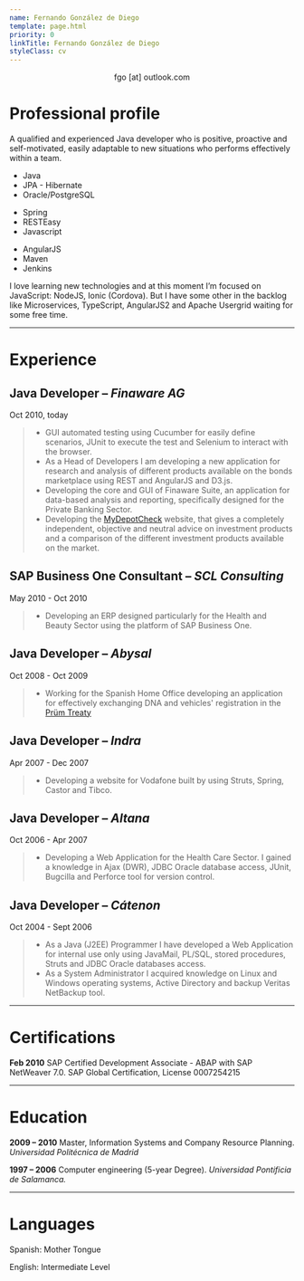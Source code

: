```yaml
---
name: Fernando González de Diego
template: page.html
priority: 0
linkTitle: Fernando González de Diego
styleClass: cv
---
```


<p style="text-align: center">fgo [at] outlook.com </p>

# Professional profile

A qualified and experienced Java developer who is positive, proactive and self-motivated, easily adaptable to new situations who performs effectively within a team.

<div class="container">
   <div class="column-left">
   <ul>
     <li>Java</li>
     <li>JPA - Hibernate</li>
     <li>Oracle/PostgreSQL</li>
   </ul>
   </div>
   <div class="column-center">
   <ul>
     <li>Spring</li>
     <li>RESTEasy</li>
     <li>Javascript</li>
   </ul>
   </div>
   <div class="column-right">
   <ul>
     <li>AngularJS</li>
     <li>Maven</li>
     <li>Jenkins</li>
   </ul>
   </div>
</div>

I love learning new technologies and at this moment I’m focused on JavaScript: NodeJS, Ionic (Cordova). But I have some other in the backlog like Microservices, TypeScript, AngularJS2 and Apache Usergrid waiting for some free time.

---
# Experience

## Java Developer – _Finaware AG_

Oct 2010, today

 > * GUI automated testing using Cucumber for easily define scenarios, JUnit to execute the test and Selenium to interact with the browser.
 > * As a Head of Developers I am developing a new application for research and analysis of different products available on the bonds marketplace using REST and AngularJS and D3.js.
 > * Developing the core and GUI of Finaware Suite, an application for data-based analysis and reporting, specifically designed for the Private Banking Sector.
 > * Developing the [MyDepotCheck](http://www.mydepotcheck.com) website, that gives a completely independent, objective and neutral advice on investment products and a comparison of the different investment products available on the market.

## SAP Business One Consultant – _SCL Consulting_
May 2010 - Oct 2010

> * Developing an ERP designed particularly for the Health and Beauty Sector using the platform of SAP Business One.

## Java Developer – _Abysal_
Oct 2008 - Oct 2009

> * Working for the Spanish Home Office developing an application for effectively exchanging DNA and vehicles' registration in the [Prüm Treaty](http://ec.europa.eu/dgs/home-affairs/what-we-do/policies/police-cooperation/prum-decision/index_en.htm)

## Java Developer – _Indra_
Apr 2007 - Dec 2007

> * Developing a website for Vodafone built by using Struts, Spring, Castor and Tibco.

## Java Developer – _Altana_
Oct 2006 - Apr 2007

> * Developing a Web Application for the Health Care Sector. I gained a knowledge in Ajax (DWR), JDBC Oracle database access, JUnit, Bugcilla and Perforce tool for version control.

## Java Developer – _Cátenon_
Oct 2004 - Sept 2006

> * As a Java (J2EE) Programmer I have developed a Web Application for internal use only using JavaMail, PL/SQL, stored procedures, Struts and JDBC Oracle databases access.
> * As a System Administrator I acquired knowledge on Linux and Windows operating systems, Active Directory and backup Veritas NetBackup tool.

---

# Certifications

**Feb 2010** SAP Certified Development Associate - ABAP with SAP NetWeaver 7.0. SAP Global Certification, License 0007254215

---
# Education

**2009 – 2010** Master, Information Systems and Company Resource Planning. _Universidad Politécnica de Madrid_

**1997 – 2006** Computer engineering (5-year Degree). _Universidad Pontificia de Salamanca._

---
# Languages
Spanish: Mother Tongue

English: Intermediate Level
